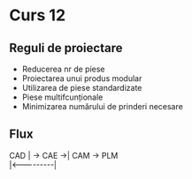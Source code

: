 # Curs 12

## Reguli de proiectare
- Reducerea nr de piese
- Proiectarea unui produs modular
- Utilizarea de piese standardizate
- Piese multifcunționale
- Minimizarea numărului de prinderi necesare

## Flux
CAD | -> CAE ->| CAM -> PLM \
    |<---------|